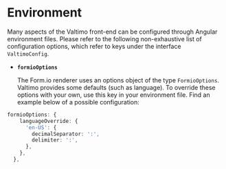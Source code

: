 # Environment

Many aspects of the Valtimo front-end can be configured through Angular environment files. Please refer to the following
non-exhaustive list of configuration options, which refer to keys under the interface `ValtimoConfig`.

* **`formioOptions`**

    The Form.io renderer uses an options object of the type `FormioOptions`. Valtimo provides some defaults (such as
    language). To override these options with your own, use this key in your environment file. Find an example below of
    a possible configuration:

```typescript
formioOptions: {
    languageOverride: {
      'en-US': {
        decimalSeparator: ':',
        delimiter: ':',
      },
    },
  },
```
